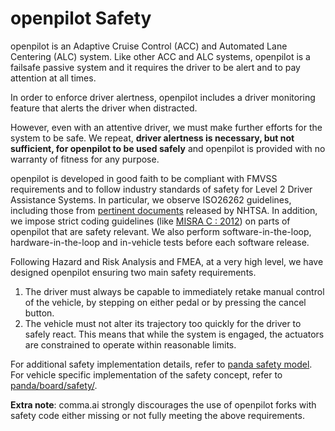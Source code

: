 openpilot Safety
======

openpilot is an Adaptive Cruise Control (ACC) and Automated Lane Centering (ALC) system.
Like other ACC and ALC systems, openpilot is a failsafe passive system and it requires the
driver to be alert and to pay attention at all times.

In order to enforce driver alertness, openpilot includes a driver monitoring feature
that alerts the driver when distracted.

However, even with an attentive driver, we must make further efforts for the system to be
safe. We repeat, **driver alertness is necessary, but not sufficient, for openpilot to be
used safely** and openpilot is provided with no warranty of fitness for any purpose.

openpilot is developed in good faith to be compliant with FMVSS requirements and to follow
industry standards of safety for Level 2 Driver Assistance Systems. In particular, we observe
ISO26262 guidelines, including those from [pertinent documents](https://www.nhtsa.gov/sites/nhtsa.dot.gov/files/documents/13498a_812_573_alcsystemreport.pdf)
released by NHTSA. In addition, we impose strict coding guidelines (like [MISRA C : 2012](https://www.misra.org.uk/MISRAHome/MISRAC2012/tabid/196/Default.aspx))
on parts of openpilot that are safety relevant. We also perform software-in-the-loop,
hardware-in-the-loop and in-vehicle tests before each software release.

Following Hazard and Risk Analysis and FMEA, at a very high level, we have designed openpilot
ensuring two main safety requirements.

1. The driver must always be capable to immediately retake manual control of the vehicle,
   by stepping on either pedal or by pressing the cancel button.
2. The vehicle must not alter its trajectory too quickly for the driver to safely
   react. This means that while the system is engaged, the actuators are constrained
   to operate within reasonable limits.

For additional safety implementation details, refer to [panda safety model](https://github.com/commaai/panda#safety-model). For vehicle specific implementation of the safety concept, refer to [panda/board/safety/](https://github.com/commaai/panda/tree/master/board/safety).

**Extra note**: comma.ai strongly discourages the use of openpilot forks with safety code either missing or
  not fully meeting the above requirements.
